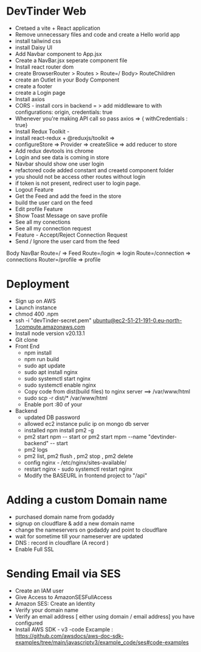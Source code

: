 # DevTinder Web
- Cretaed a vite + React application
- Remove unnecessary files and code  and create a Hello world app
- install tailwind css
- install Daisy UI
- Add Navbar component to App.jsx
- Create a NavBar.jsx seperate component file
- Install react router dom
- create BrowserRouter > Routes > Route=/ Body> RouteChildren
- create an Outlet in your Body Component
- create a footer
- create a Login page
- Install axios
- CORS - install cors in backend = > add middleware to with configurations: origin, credentials: true
- Whenever you're making API call so pass axios => { withCredentials : true}
- Install Redux Toolkit -
- install react-redux + @reduxjs/toolkit =>
- configureStore => Provider => createSlice => add reducer to store
- Add redux devtools ins chrome 
- Login and see data is coming in store
- Navbar should show one user login
- refactored code added constant and creaetd component folder 
- you should not be access other routes without login
- if token is not present, redirect  user to login  page.
- Logout Feature
- Get the Feed and add the feed in the store 
- build the user card on the feed
- Edit profile Feature
- Show Toast Message on save profile
- See all my conections 
- See all my connection request
- Feature - Accept/Reject Connection Request
- Send / Ignore the user card from the feed




Body
   NavBar
   Route=/ => Feed
   Route=/login => login
   Route=/connection => connections
   Router=/profile => profile




   # Deployment
   - Sign up on AWS
   - Launch  instance
   - chmod 400 <secret>.npm 
   - ssh -i "devTinder-secret.pem" ubuntu@ec2-51-21-191-0.eu-north-1.compute.amazonaws.com
   - Install node version v20.13.1
   - Git clone 
   - Front End 
      - npm install
      - npm run build
      - sudo apt update
      - sudo apt install nginx
      - sudo systemctl start nginx
      - sudo systemctl enable nginx 
      - Copy code from dist(build files) to nginx server ==> /var/www/html
      - sudo scp -r dist/* /var/www/html
      - Enable port :80 of your 
   - Backend
      - updated DB password
      - allowed ec2 instance pulic ip on mongo db server
      - installed  npm install pm2 -g
      - pm2 start npm -- start or pm2 start mpm --name "devtinder-backend" -- start
      - pm2 logs
      - pm2 list, pm2 flush <name>, pm2  stop <name>, pm2 delete <name>
      - config nginx - /etc/nginx/sites-available/
      - restart nginx - sudo systemctl restart nginx
      - Modify the BASEURL in frontend project to "/api"


   # Adding a custom Domain name
   - purchased domain name from godaddy
   - signup on cloudflare & add a new domain name
   - change the nameservers on godaddy and point to cloudflare
   - wait for sometime till your nameserver are updated
   - DNS : record in cloudflare (A record )
   - Enable Full SSL 

   # Sending Email via SES
   -  Create an IAM user
   -  Give Access to AmazonSESFullAccess
   -  Amazon SES: Create an Identity
   -  Verify your domain name
   -  Verify an email address [ either using domain / email address] you have configured
   - Install AWS SDK - v3
     -code Excample : https://github.com/awsdocs/aws-doc-sdk-examples/tree/main/javascriptv3/example_code/ses#code-examples